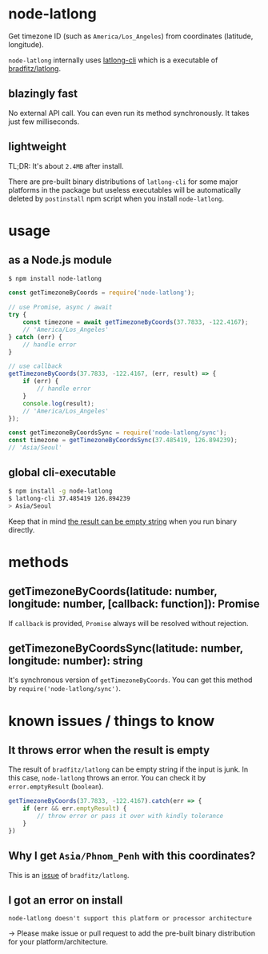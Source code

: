 # node-latlong
Get timezone ID (such as `America/Los_Angeles`) from coordinates (latitude, longitude).

`node-latlong` internally uses [latlong-cli](https://github.com/Ecube-Labs/latlong-cli) which is a executable of [bradfitz/latlong](https://github.com/bradfitz/latlong).

## blazingly fast
No external API call. You can even run its method synchronously. It takes just few milliseconds.

## lightweight
TL;DR: It's about `2.4MB` after install.

There are pre-built binary distributions of `latlong-cli` for some major platforms in the package but useless executables will be automatically deleted by `postinstall` npm script when you install `node-latlong`.

# usage
## as a Node.js module
```bash
$ npm install node-latlong
```
```js
const getTimezoneByCoords = require('node-latlong');

// use Promise, async / await
try {
    const timezone = await getTimezoneByCoords(37.7833, -122.4167);
    // 'America/Los_Angeles'
} catch (err) {
    // handle error
}

// use callback
getTimezoneByCoords(37.7833, -122.4167, (err, result) => {
    if (err) {
        // handle error
    }
    console.log(result);
    // 'America/Los_Angeles'
});

const getTimezoneByCoordsSync = require('node-latlong/sync');
const timezone = getTimezoneByCoordsSync(37.485419, 126.894239);
// 'Asia/Seoul'
```
## global cli-executable
```bash
$ npm install -g node-latlong
$ latlong-cli 37.485419 126.894239
> Asia/Seoul
```
Keep that in mind [the result can be empty string](#it-throws-error-when-the-result-is-empty) when you run binary directly.

# methods
## getTimezoneByCoords(latitude: number, longitude: number, [callback: function]): Promise
If `callback` is provided, `Promise` always will be resolved without rejection.
## getTimezoneByCoordsSync(latitude: number, longitude: number): string
It's synchronous version of `getTimezoneByCoords`. You can get this method by `require('node-latlong/sync')`.

# known issues / things to know
## It throws error when the result is empty
The result of `bradfitz/latlong` can be empty string if the input is junk. In this case, `node-latlong` throws an error. You can check it by `error.emptyResult` (`boolean`).
```js
getTimezoneByCoords(37.7833, -122.4167).catch(err => {
    if (err && err.emptyResult) {
        // throw error or pass it over with kindly tolerance
    }
})
```
## Why I get `Asia/Phnom_Penh` with this coordinates?
This is an [issue](https://github.com/bradfitz/latlong/issues/1) of `bradfitz/latlong`.

## I got an error on install
`node-latlong doesn't support this platform or processor architecture`

-> Please make issue or pull request to add the pre-built binary distribution for your platform/architecture.
